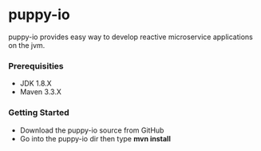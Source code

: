 # puppy-io
puppy-io provides easy way to develop reactive microservice applications on the jvm.

### Prerequisities
  * JDK 1.8.X
  * Maven 3.3.X

### Getting Started
 * Download the puppy-io source from GitHub
 * Go into the puppy-io dir then type **mvn install**



